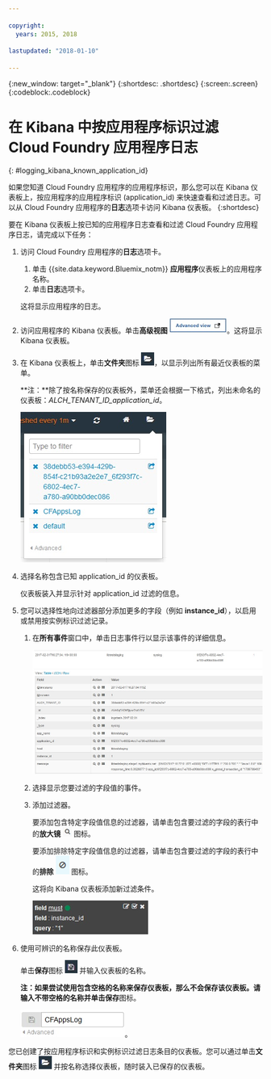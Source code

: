 ```yaml
---

copyright:
  years: 2015, 2018

lastupdated: "2018-01-10"

---
```

{:new_window: target="_blank"}
{:shortdesc: .shortdesc}
{:screen:.screen}
{:codeblock:.codeblock}


# 在 Kibana 中按应用程序标识过滤 Cloud Foundry 应用程序日志
{: #logging_kibana_known_application_id}

如果您知道 Cloud Foundry 应用程序的应用程序标识，那么您可以在 Kibana 仪表板上，按应用程序的应用程序标识 (application_id) 来快速查看和过滤日志。可以从 Cloud Foundry 应用程序的**日志**选项卡访问 Kibana 仪表板。
{:shortdesc}


要在 Kibana 仪表板上按已知的应用程序日志查看和过滤 Cloud Foundry 应用程序日志，请完成以下任务：

1. 访问 Cloud Foundry 应用程序的**日志**选项卡。 

    1. 单击 {{site.data.keyword.Bluemix_notm}} **应用程序**仪表板上的应用程序名称。
    2. 单击**日志**选项卡。 
    
    这将显示应用程序的日志。

2. 访问应用程序的 Kibana 仪表板。单击**高级视图** ![“高级视图”链接](images/logging_advanced_view.jpg "“高级视图”链接")。这将显示 Kibana 仪表板。

3. 在 Kibana 仪表板上，单击**文件夹**图标 ![“文件夹”图标](images/logging_folder.jpg "“文件夹”图标")，以显示列出所有最近仪表板的菜单。 

    **注：**除了按名称保存的仪表板外，菜单还会根据一下格式，列出未命名的仪表板：*ALCH_TENANT_ID_application_id*。 

    ![仪表板列表](images/logging_list_of_dashboards.jpg "仪表板列表")

4. 选择名称包含已知 application_id 的仪表板。 

    仪表板装入并显示针对 application_id 过滤的信息。

5. 您可以选择性地向过滤器部分添加更多的字段（例如 **instance_id**），以启用或禁用按实例标识过滤记录。 
  
    1. 在**所有事件**窗口中，单击日志事件行以显示该事件的详细信息。 
	
        ![显示所选日志事件详细信息的“所有事件”窗口](images/logging_selected_log_event.jpg "显示所选日志事件详细信息的“所有事件”窗口")
	
    2. 选择显示您要过滤的字段值的事件。
	
    3. 添加过滤器。
    
        要添加包含特定字段值信息的过滤器，请单击包含要过滤的字段的表行中的**放大镜** ![“放大镜”图标](images/logging_magnifying_glass.jpg "“放大镜”图标") 图标。 
	
        要添加排除特定字段值信息的过滤器，请单击包含要过滤的字段的表行中的**排除** ![“排除”图标](images/logging_exclusion_icon.png "“排除”图标") 图标。  

        这将向 Kibana 仪表板添加新过滤条件。
	
	    ![instance_id 字段的过滤条件](images/logging_instance_id_filter.jpg "instance_id 字段的过滤条件")
	
6. 使用可辨识的名称保存此仪表板。 

    单击**保存**图标 ![“保存”图标](images/logging_save.jpg "“保存”图标") 并输入仪表板的名称。 

    **注：**如果尝试使用包含空格的名称来保存仪表板，那么不会保存该仪表板。请输入不带空格的名称并单击**保存**图标。

    ![保存仪表板名称](images/logging_save_dashboard.jpg "保存仪表板名称")。


您已创建了按应用程序标识和实例标识过滤日志条目的仪表板。您可以通过单击**文件夹**图标 ![“文件夹”图标](images/logging_folder.jpg "“文件夹”图标") 并按名称选择仪表板，随时装入已保存的仪表板。
